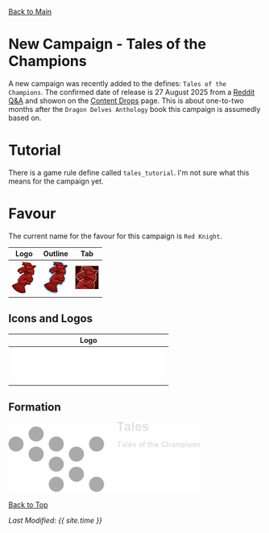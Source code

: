 [Back to Main](index.md)

# New Campaign - Tales of the Champions

A new campaign was recently added to the defines: `Tales of the Champions`. The confirmed date of release is 27 August 2025 from a [Reddit Q&A](https://www.reddit.com/r/idlechampions/comments/1lq1490/reddit_qa_258_with_exec_producer_chris/) and showon on the [Content Drops](contentdrops.md) page. This is about one-to-two months after the `Dragon Delves Anthology` book this campaign is assumedly based on.

# Tutorial

There is a game rule define called `tales_tutorial`. I'm not sure what this means for the campaign yet.

# Favour

The current name for the favour for this campaign is `Red Knight`.

| Logo | Outline | Tab |
|---|---|---|
| ![Tales of the Champions Favour Logo](images/campaign_tales/favour.png) | ![Tales of the Champions Favour Outline Logo](images/campaign_tales/favour_outline.png) | ![Tales of the Champions Favour Tab Logo](images/campaign_tales/favour_tab.png) |

## Icons and Logos

| Logo |
|---|
| ![Tales of the Champions Campaign Logo](images/campaign_tales/logo.png) |

## Formation

<span class="formationBorder">![Tales of the Champions Formation](images/campaign_tales/formation.png)</span>

[Back to Top](#top)

*Last Modified: {{ site.time }}*